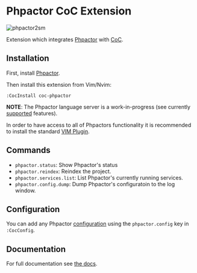 Phpactor CoC Extension
======================

![phpactor2sm](https://user-images.githubusercontent.com/530801/27995098-82e72c4c-64c0-11e7-96d2-f549c711ca8b.png)

Extension which integrates [Phpactor](https://github.com/phpactor/phpactor)
with [CoC](https://github.com/neoclide/coc.nvim).

Installation
------------

First, install [Phpactor](https://phpactor.readthedocs.io/en/develop/usage/standalone.html).

Then install this extension from Vim/Nvim:

```
:CocInstall coc-phpactor
```

**NOTE**: The Phpactor language server is a work-in-progress (see currently
[supported](https://phpactor.readthedocs.io/en/develop/lsp/support.html)
features). 

In order to have access to all of Phpactors functionality it is recommended to
install the standard [VIM
Plugin](https://phpactor.readthedocs.io/en/develop/usage/vim-plugin.html).

Commands
--------

- `phpactor.status`: Show Phpactor's status
- `phpactor.reindex`: Reindex the project.
- `phpactor.services.list`: List Phpactor's currently running services.
- `phpactor.config.dump`: Dump Phpactor's configuratoin to the log window.

Configuration
-------------

You can add any Phpactor
[configuration](https://phpactor.readthedocs.io/en/develop/reference/configuration.html)
using the `phpactor.config` key in `:CocConfig`.

Documentation
-------------

For full documentation see [the docs](https://phpactor.readthedocs.io/en/master/index.html).
